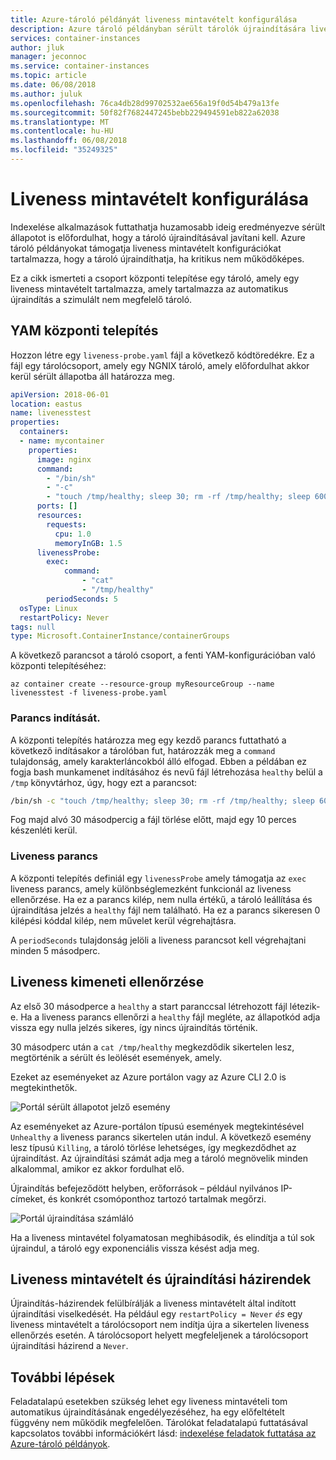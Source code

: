 ```yaml
---
title: Azure-tároló példányát liveness mintavételt konfigurálása
description: Azure tároló példányban sérült tárolók újraindítására liveness mintavételt konfigurálása
services: container-instances
author: jluk
manager: jeconnoc
ms.service: container-instances
ms.topic: article
ms.date: 06/08/2018
ms.author: juluk
ms.openlocfilehash: 76ca4db28d99702532ae656a19f0d54b479a13fe
ms.sourcegitcommit: 50f82f7682447245bebb229494591eb822a62038
ms.translationtype: MT
ms.contentlocale: hu-HU
ms.lasthandoff: 06/08/2018
ms.locfileid: "35249325"
---
```

# <a name="configure-liveness-probes"></a>Liveness mintavételt konfigurálása

Indexelése alkalmazások futtathatja huzamosabb ideig eredményezve sérült állapotot is előfordulhat, hogy a tároló újraindításával javítani kell. Azure tároló példányokat támogatja liveness mintavételt konfigurációkat tartalmazza, hogy a tároló újraindíthatja, ha kritikus nem működőképes. 

Ez a cikk ismerteti a csoport központi telepítése egy tároló, amely egy liveness mintavételt tartalmazza, amely tartalmazza az automatikus újraindítás a szimulált nem megfelelő tároló.

## <a name="yaml-deployment"></a>YAM központi telepítés

Hozzon létre egy `liveness-probe.yaml` fájl a következő kódtöredékre. Ez a fájl egy tárolócsoport, amely egy NGNIX tároló, amely előfordulhat akkor kerül sérült állapotba áll határozza meg. 

```yaml
apiVersion: 2018-06-01
location: eastus
name: livenesstest
properties:
  containers:
  - name: mycontainer
    properties:
      image: nginx
      command:
        - "/bin/sh"
        - "-c"
        - "touch /tmp/healthy; sleep 30; rm -rf /tmp/healthy; sleep 600"
      ports: []
      resources:
        requests:
          cpu: 1.0
          memoryInGB: 1.5
      livenessProbe:
        exec:
            command: 
                - "cat"
                - "/tmp/healthy"
        periodSeconds: 5
  osType: Linux
  restartPolicy: Never
tags: null
type: Microsoft.ContainerInstance/containerGroups
```

A következő parancsot a tároló csoport, a fenti YAM-konfigurációban való központi telepítéséhez:

```azurecli-interactive
az container create --resource-group myResourceGroup --name livenesstest -f liveness-probe.yaml
```

### <a name="start-command"></a>Parancs indítását.

A központi telepítés határozza meg egy kezdő parancs futtatható a következő indításakor a tárolóban fut, határozzák meg a `command` tulajdonság, amely karakterláncokból álló elfogad. Ebben a példában ez fogja bash munkamenet indításához és nevű fájl létrehozása `healthy` belül a `/tmp` könyvtárhoz, úgy, hogy ezt a parancsot:

```bash
/bin/sh -c "touch /tmp/healthy; sleep 30; rm -rf /tmp/healthy; sleep 600"
```

 Fog majd alvó 30 másodpercig a fájl törlése előtt, majd egy 10 perces készenléti kerül.

### <a name="liveness-command"></a>Liveness parancs

A központi telepítés definiál egy `livenessProbe` amely támogatja az `exec` liveness parancs, amely különbséglemezként funkcionál az liveness ellenőrzése. Ha ez a parancs kilép, nem nulla értékű, a tároló leállítása és újraindítása jelzés a `healthy` fájl nem található. Ha ez a parancs sikeresen 0 kilépési kóddal kilép, nem művelet kerül végrehajtásra.

A `periodSeconds` tulajdonság jelöli a liveness parancsot kell végrehajtani minden 5 másodperc.

## <a name="verify-liveness-output"></a>Liveness kimeneti ellenőrzése

Az első 30 másodperce a `healthy` a start paranccsal létrehozott fájl létezik-e. Ha a liveness parancs ellenőrzi a `healthy` fájl megléte, az állapotkód adja vissza egy nulla jelzés sikeres, így nincs újraindítás történik.

30 másodperc után a `cat /tmp/healthy` megkezdődik sikertelen lesz, megtörténik a sérült és leölését események, amely. 

Ezeket az eseményeket az Azure portálon vagy az Azure CLI 2.0 is megtekinthetők.

![Portál sérült állapotot jelző esemény][portal-unhealthy]

Az eseményeket az Azure-portálon típusú események megtekintésével `Unhealthy` a liveness parancs sikertelen után indul. A következő esemény lesz típusú `Killing`, a tároló törlése lehetséges, így megkezdődhet az újraindítást. Az újraindítási számát adja meg a tároló megnövelik minden alkalommal, amikor ez akkor fordulhat elő.

Újraindítás befejeződött helyben, erőforrások – például nyilvános IP-címeket, és konkrét csomóponthoz tartozó tartalmak megőrzi.

![Portál újraindítása számláló][portal-restart]

Ha a liveness mintavétel folyamatosan meghibásodik, és elindítja a túl sok újraindul, a tároló egy exponenciális vissza késést adja meg.

## <a name="liveness-probes-and-restart-policies"></a>Liveness mintavételt és újraindítási házirendek

Újraindítás-házirendek felülbírálják a liveness mintavételt által indított újraindítási viselkedését. Ha például egy `restartPolicy = Never` *és* egy liveness mintavételt a tárolócsoport nem indítja újra a sikertelen liveness ellenőrzés esetén. A tárolócsoport helyett megfeleljenek a tárolócsoport újraindítási házirend a `Never`.

## <a name="next-steps"></a>További lépések

Feladatalapú esetekben szükség lehet egy liveness mintavételi tom automatikus újraindításának engedélyezéséhez, ha egy előfeltételt függvény nem működik megfelelően. Tárolókat feladatalapú futtatásával kapcsolatos további információkért lásd: [indexelése feladatok futtatása az Azure-tároló példányok](container-instances-restart-policy.md).

<!-- IMAGES -->
[portal-unhealthy]: ./media/container-instances-liveness-probe/unhealthy-killing.png
[portal-restart]: ./media/container-instances-liveness-probe/portal-restart.png